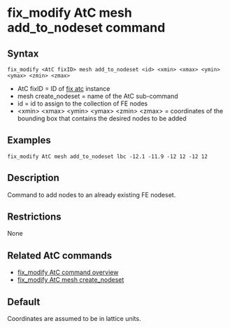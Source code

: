 # fix_modify AtC mesh add_to_nodeset command

## Syntax

    fix_modify <AtC fixID> mesh add_to_nodeset <id> <xmin> <xmax> <ymin> <ymax> <zmin> <zmax>

-   AtC fixID = ID of [fix atc](fix_atc) instance
-   mesh create_nodeset = name of the AtC sub-command
-   id = id to assign to the collection of FE nodes
-   \<xmin\> \<xmax\> \<ymin\> \<ymax\> \<zmin\> \<zmax\> = coordinates
    of the bounding box that contains the desired nodes to be added

## Examples

``` LAMMPS
fix_modify AtC mesh add_to_nodeset lbc -12.1 -11.9 -12 12 -12 12
```

## Description

Command to add nodes to an already existing FE nodeset.

## Restrictions

None

## Related AtC commands

-   [fix_modify AtC command overview](atc_fix_modify)
-   [fix_modify AtC mesh create_nodeset](atc_mesh_create_nodeset)

## Default

Coordinates are assumed to be in lattice units.

